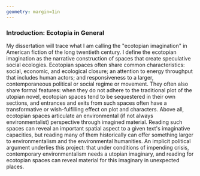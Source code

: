 ```yaml
---
geometry: margin=1in
---
```


### Introduction: Ecotopia in General

My dissertation will trace what I am calling the "ecotopian imagination" in
American fiction of the long twentieth century. I define the ecotopian
imagination as the narrative construction of spaces that create speculative
social ecologies. Ecotopian spaces often share common characteristics: social,
economic, and ecological closure; an attention to energy throughput that
includes human actors; and responsiveness to a larger, contemporaneous
political or social regime or movement. They often also share formal features:
when they do not adhere to the traditional plot of the utopian novel, ecotopian
spaces tend to be sequestered in their own sections, and entrances and exits
from such spaces often have a transformative or wish-fulfilling effect on plot
and characters.  Above all, ecotopian spaces articulate an environmental (if
not always environmentalist) perspective through imagined material. Reading
such spaces can reveal an important spatial aspect to a given text's
imaginative capacities, but reading many of them historically can offer
something larger to environmentalism and the environmental humanities. An
implicit political argument underlies this project: that under conditions of
impending crisis, contemporary environmentalism needs a utopian imaginary, and
reading for ecotopian spaces can reveal material for this imaginary in
unexpected places. 

